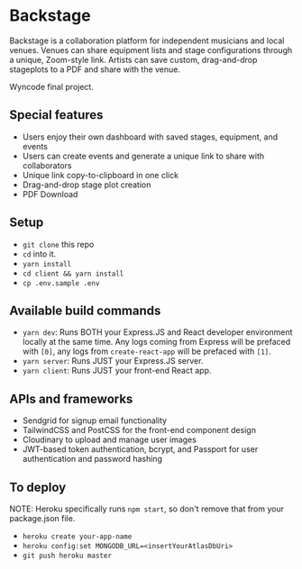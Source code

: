 # Backstage

Backstage is a collaboration platform for independent musicians and local venues. Venues can share equipment lists and stage configurations through a unique, Zoom-style link. Artists can save custom, drag-and-drop stageplots to a PDF and share with the venue.

Wyncode final project.


## Special features

 - Users enjoy their own dashboard with saved stages, equipment, and events
 - Users can create events and generate a unique link to share with collaborators
 - Unique link copy-to-clipboard in one click
 - Drag-and-drop stage plot creation
 - PDF Download
 

## Setup

- `git clone` this repo
- `cd` into it.
- `yarn install`
- `cd client && yarn install`
- `cp .env.sample .env`



## Available build commands

- `yarn dev`: Runs BOTH your Express.JS and React developer environment locally at the same time. Any logs coming from Express will be prefaced with `[0]`, any logs from `create-react-app` will be prefaced with `[1]`.
- `yarn server`: Runs JUST your Express.JS server.
- `yarn client`: Runs JUST your front-end React app.


## APIs and frameworks
- Sendgrid for signup email functionality
- TailwindCSS and PostCSS for the front-end component design
- Cloudinary to upload and manage user images
- JWT-based token authentication, bcrypt, and Passport for user authentication and password hashing


## To deploy

NOTE: Heroku specifically runs `npm start`, so don't remove that from your package.json file.

- `heroku create your-app-name`
- `heroku config:set MONGODB_URL=<insertYourAtlasDbUri>`
- `git push heroku master`
